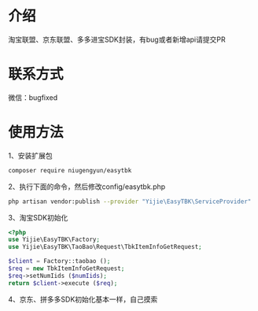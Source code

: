 # 介绍

淘宝联盟、京东联盟、多多进宝SDK封装，有bug或者新增api请提交PR

# 联系方式
微信：bugfixed


# 使用方法
1、安装扩展包

```bash
composer require niugengyun/easytbk
```


2、执行下面的命令，然后修改config/easytbk.php

```bash
php artisan vendor:publish --provider "Yijie\EasyTBK\ServiceProvider"
```

3、淘宝SDK初始化

```php
<?php
use Yijie\EasyTBK\Factory;
use Yijie\EasyTBK\TaoBao\Request\TbkItemInfoGetRequest;

$client = Factory::taobao ();
$req = new TbkItemInfoGetRequest;
$req->setNumIids ($numIids);
return $client->execute ($req);
```

4、京东、拼多多SDK初始化基本一样，自己摸索
